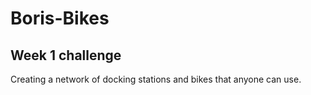 # Boris-Bikes

## Week 1 challenge
Creating a network of docking stations and bikes that anyone can use.